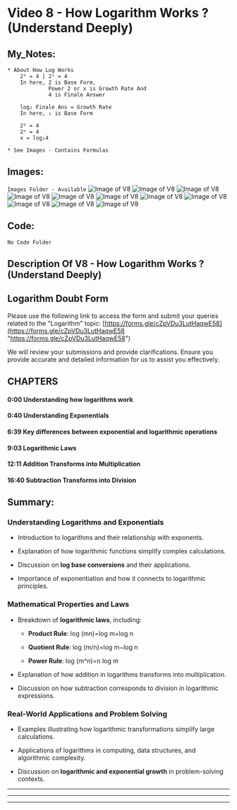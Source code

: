 # Video 8 - How Logarithm Works ? (Understand Deeply)

## My_Notes:
```
* About How Log Works
    2² = 4 | 2ˣ = 4
    In here, 2 is Base Form, 
             Power 2 or x is Growth Rate And 
             4 is Finale Answer

    log₂ Finale Ans = Growth Rate
    In here, ₂ is Base Form

    2² = 4
    2ˣ = 4
    x = log₂4

* See Images - Contains Formulas
```

## Images:
``` Images Folder - Available ```
![Image of V8](Images/(V8)%201.png)
![Image of V8](Images/(V8)%202.png)
![Image of V8](Images/(V8)%203.png)
![Image of V8](Images/(V8)%204.png)
![Image of V8](Images/(V8)%205.png)
![Image of V8](Images/(V8)%206.png)
![Image of V8](Images/(V8)%207.png)
![Image of V8](Images/(V8)%208.png)
![Image of V8](Images/(V8)%209.png)
![Image of V8](Images/(V8)%2010.png)
![Image of V8](Images/(V8)%2011.png)

## Code:
``` No Code Folder ```

## Description Of V8 - How Logarithm Works ? (Understand Deeply)
## **Logarithm Doubt Form**

Please use the following link to access the form and submit your queries related to the "Logarithm" topic: [https://forms.gle/cZpVDu3LutHaqwE58](https://forms.gle/cZpVDu3LutHaqwE58 "https://forms.gle/cZpVDu3LutHaqwE58")

We will review your submissions and provide clarifications. Ensure you provide accurate and detailed information for us to assist you effectively.


## **CHAPTERS**

#### 0:00 Understanding how logarithms work

#### 0:40 Understanding Exponentials

#### 6:39 Key differences between exponential and logarithmic operations

#### 9:03 Logarithmic Laws

#### 12:11 Addition Transforms into Multiplication

#### 16:40 Subtraction Transforms into Division


## **Summary:**

### **Understanding Logarithms and Exponentials**

-   Introduction to logarithms and their relationship with exponents.
    
-   Explanation of how logarithmic functions simplify complex calculations.
    
-   Discussion on **log base conversions** and their applications.
    
-   Importance of exponentiation and how it connects to logarithmic principles.
    

### **Mathematical Properties and Laws**

-   Breakdown of **logarithmic laws**, including:
    
    -   **Product Rule**: log⁡ (mn)=log⁡ m+log⁡ n
        
    -   **Quotient Rule**: log⁡ (m/n)=log⁡ m−log⁡ n
        
    -   **Power Rule**: log⁡ (m^n)=n log⁡ m
        
-   Explanation of how addition in logarithms transforms into multiplication.
    
-   Discussion on how subtraction corresponds to division in logarithmic expressions.
    

### **Real-World Applications and Problem Solving**

-   Examples illustrating how logarithmic transformations simplify large calculations.
    
-   Applications of logarithms in computing, data structures, and algorithmic complexity.
    
-   Discussion on **logarithmic and exponential growth** in problem-solving contexts.



___
---
***
